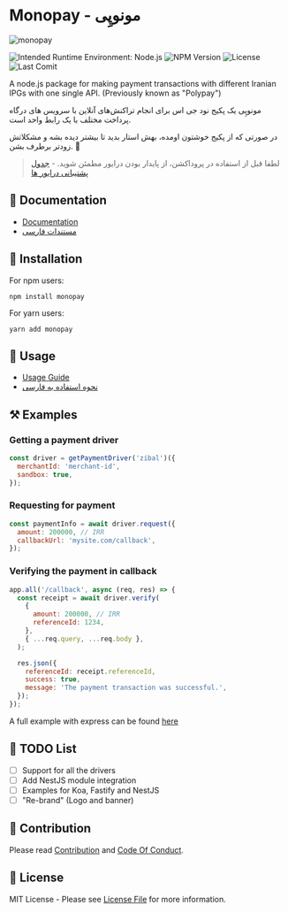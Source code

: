 # Monopay - مونو‌پِی

![monopay](https://github.com/alitnk/monopay/raw/graphics/github-readme-logo.png)

![Intended Runtime Environment: Node.js](https://img.shields.io/badge/Node.js-43853D?style=for-the-badge&logo=node.js&logoColor=white)
![NPM Version](https://img.shields.io/npm/v/monopay?style=for-the-badge)
![License](https://img.shields.io/npm/l/monopay?style=for-the-badge)
![Last Comit](https://img.shields.io/github/last-commit/alitnk/monopay?style=for-the-badge)

<!-- ![NPM Downloads](https://img.shields.io/npm/dm/monopay?style=for-the-badge) -->

A node.js package for making payment transactions with different Iranian IPGs with one single API. (Previously known as "Polypay")

مونو‌پِی یک پکیج نود جی اس برای انجام تراکنش‌های آنلاین با سرویس های درگاه پرداخت مختلف با یک رابط واحد است.

در صورتی که از پکیج خوشتون اومده، بهش استار بدید تا بیشتر دیده بشه و مشکلاتش زودتر برطرف بشن. 🙏

> لطفا قبل از استفاده در پروداکشن،‌ از پایدار بودن درایور مطمئن شوید. - [جدول پشتیبانی درایور ها](https://monopay.js.org/fa/drivers)

## 📖 Documentation

- [Documentation](https://alitnk.github.io/monopay/)
- [مستندات فارسی](https://alitnk.github.io/monopay/fa/)

## 🔌 Installation

For npm users:

```shell
npm install monopay

```

For yarn users:

```shell
yarn add monopay
```

## 🚀 Usage

- [Usage Guide](https://monopay.js.org/payment-procedure/)
- [نحوه استفاده به فارسی](https://monopay.js.org/fa/payment-procedure/)

## ⚒ Examples

### Getting a payment driver

```javascript
const driver = getPaymentDriver('zibal')({
  merchantId: 'merchant-id',
  sandbox: true,
});
```

### Requesting for payment

```javascript
const paymentInfo = await driver.request({
  amount: 200000, // IRR
  callbackUrl: 'mysite.com/callback',
});
```

### Verifying the payment in callback

```javascript
app.all('/callback', async (req, res) => {
  const receipt = await driver.verify(
    {
      amount: 200000, // IRR
      referenceId: 1234,
    },
    { ...req.query, ...req.body },
  );

  res.json({
    referenceId: receipt.referenceId,
    success: true,
    message: 'The payment transaction was successful.',
  });
});
```

A full example with express can be found [here](examples/express-javascript)

## 📜 TODO List

- [ ] Support for all the drivers
- [ ] Add NestJS module integration
- [ ] Examples for Koa, Fastify and NestJS
- [ ] "Re-brand" (Logo and banner)

## 🤝 Contribution

Please read [Contribution](CONTRIBUTING.md) and [Code Of Conduct](CODE_OF_CONDUCT.md).

## 📝 License

MIT License - Please see [License File](LICENSE) for more information.
